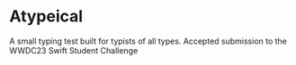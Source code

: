 # Atypeical
A small typing test built for typists of all types. Accepted submission to the WWDC23 Swift Student Challenge

